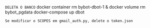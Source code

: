 `DELETA O BANCO`
docker container rm bybot-dbot-1 & docker volume rm bybot_pgdata
docker-compose up dbot


`Se modificar o SCOPES em gmail_auth.py, delete o token.json`